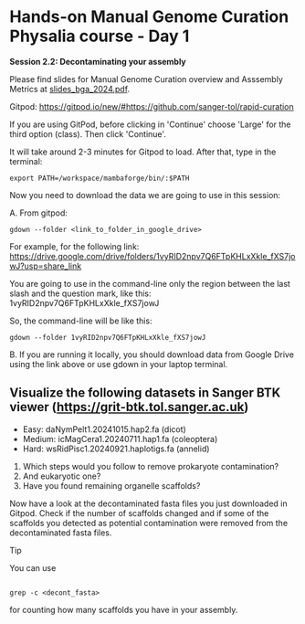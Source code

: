 # Hands-on Manual Genome Curation Physalia course - Day 1

**Session 2.2: Decontaminating your assembly**

Please find slides for Manual Genome Curation overview and Asssembly Metrics at [slides_bga_2024.pdf](slides_bga_2024.pdf).

Gitpod: https://gitpod.io/new/#https://github.com/sanger-tol/rapid-curation

If you are using GitPod, before clicking in 'Continue' choose 'Large' for the third option (class). Then click 'Continue'.

It will take around 2-3 minutes for Gitpod to load. After that, type in the terminal: 

```
export PATH=/workspace/mambaforge/bin/:$PATH

```

Now you need to download the data we are going to use in this session:

A. From gitpod:

```
gdown --folder <link_to_folder_in_google_drive>

```

For example, for the following link:
https://drive.google.com/drive/folders/1vyRID2npv7Q6FTpKHLxXkle_fXS7jowJ?usp=share_link

You are going to use in the command-line only the region between the last slash and the question mark, like this: 1vyRID2npv7Q6FTpKHLxXkle_fXS7jowJ

So, the command-line will be like this:

```
gdown --folder 1vyRID2npv7Q6FTpKHLxXkle_fXS7jowJ

```

B. If you are running it locally, you should download data from Google Drive using the link above or use gdown in your laptop terminal.


## Visualize the following datasets in Sanger BTK viewer (https://grit-btk.tol.sanger.ac.uk) 

- Easy: daNymPelt1.20241015.hap2.fa (dicot)
- Medium: icMagCera1.20240711.hap1.fa (coleoptera)
- Hard: wsRidPisc1.20240921.haplotigs.fa (annelid)

 1. Which steps would you follow to remove prokaryote contamination?
 2. And eukaryotic one?
 3. Have you found remaining organelle scaffolds?

Now have a look at the decontaminated fasta files you just downloaded in Gitpod. Check if the number of scaffolds changed and if some of the scaffolds you detected as potential contamination were removed from the decontaminated fasta files.

> [!TIP]
> You can use 

```

grep -c <decont_fasta>

```

for counting how many scaffolds you have in your assembly.
